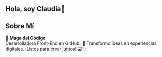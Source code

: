 ## Hola, soy Claudia👋
## Sobre Mí
🌟 **Maga del Código**  
Desarrolladora Front-End en GitHub. 🚀 Transformo ideas en experiencias digitales. ¡Listos para crear juntos! 💻✨

<!--
**PixelPrincess7/PixelPrincess7** is a ✨ _special_ ✨ repository because its `README.md` (this file) appears on your GitHub profile.

Here are some ideas to get you started:

- 🔭 I’m currently working on ...
- 🌱 I’m currently learning ...
- 👯 I’m looking to collaborate on ...
- 🤔 I’m looking for help with ...
- 💬 Ask me about ...
- 📫 How to reach me: ...
- 😄 Pronouns: ...
- ⚡ Fun fact: ...
-->
